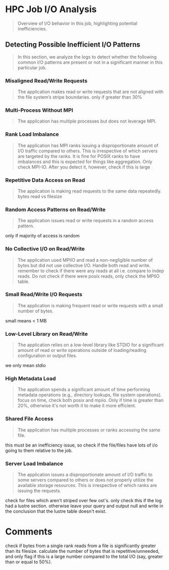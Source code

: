 # HPC Job I/O Analysis
> Overview of I/O behavior in this job, highlighting potential inefficiencies.

## Detecting Possible Inefficient I/O Patterns
> In this section, we analyze the logs to detect whether the following common I/O patterns are present or not in a significant manner in this particular job.


### Misaligned Read/Write Requests
> The application makes read or write requests that are not aligned with the file system’s stripe boundaries.
only if greater than 30%


### Multi-Process Without MPI
> The application has multiple processes but does not leverage MPI.


### Rank Load Imbalance
> The application has MPI ranks issuing a disproportionate amount of I/O traffic compared to others. This is irrespective of which servers are targeted by the ranks.
It is fine for POSIX ranks to have imbalances and this is expected for things like aggregation. Only check MPI-IO. After you detect it, however, check if this is large


### Repetitive Data Access on Read
> The application is making read requests to the same data repeatedly.
bytes read vs filesize

### Random Access Patterns on Read/Write
> The application issues read or write requests in a random access pattern.

only if majority of access is random

### No Collective I/O on Read/Write
> The application used MPIIO and read a non-negligible number of bytes but did not use collective I/O.
Handle both read and write. remember to check if there were any reads at all i.e. compare to indep reads. Do not check if there were posix reads, only check the MPIIO table.

### Small Read/Write I/O Requests
> The application is making frequent read or write requests with a small number of bytes.

small means < 1 MB

### Low-Level Library on Read/Write
> The application relies on a low-level library like STDIO for a significant amount of read or write operations outside of loading/reading configuration or output files.

we only mean stdio

### High Metadata Load
> The application spends a significant amount of time performing metadata operations (e.g., directory lookups, file system operations).
focus on time, check both posix and mpiio. Only if time is greater than 20%, otherwise it's not worth it to make it more efficient.

### Shared File Access
> The application has multiple processes or ranks accessing the same file.

this must be an inefficiency issue, so check if the file/files have lots of i/o going to them relative to the job.
### Server Load Imbalance
> The application issues a disproportionate amount of I/O traffic to some servers compared to others or does not properly utilize the available storage resources. This is irrespective of which ranks are issuing the requests.

check for files which aren't striped over few ost's. only check this if the log had a lustre section. otherwise leave your query and output null and write in the conclusion that the lustre table doesn't exist.


# Comments

check if bytes from a single rank reads from a file is significantly greater than its filesize. calculate the number of bytes that is repetitive/unneeded, and only flag if this is a large number compared to the total I/O (say, greater than or equal to 50%).
